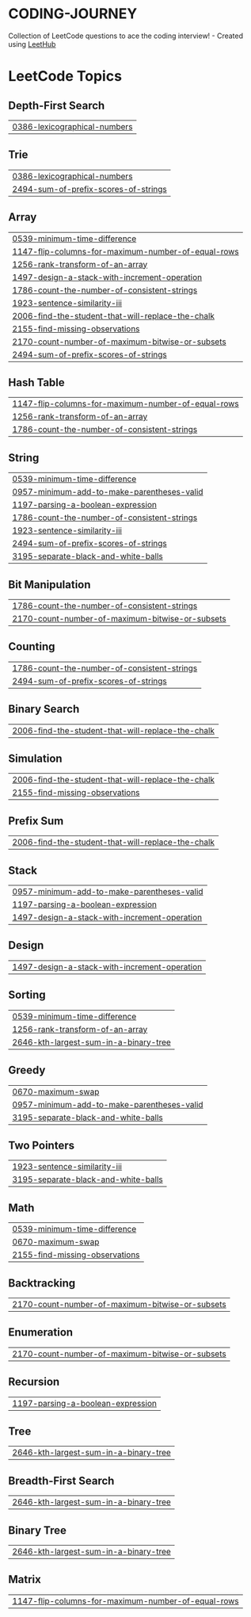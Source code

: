 # CODING-JOURNEY
Collection of LeetCode questions to ace the coding interview! - Created using [LeetHub](https://github.com/QasimWani/LeetHub)

<!---LeetCode Topics Start-->
# LeetCode Topics
## Depth-First Search
|  |
| ------- |
| [0386-lexicographical-numbers](https://github.com/AkashDangare911/CODING-JOURNEY/tree/master/0386-lexicographical-numbers) |
## Trie
|  |
| ------- |
| [0386-lexicographical-numbers](https://github.com/AkashDangare911/CODING-JOURNEY/tree/master/0386-lexicographical-numbers) |
| [2494-sum-of-prefix-scores-of-strings](https://github.com/AkashDangare911/CODING-JOURNEY/tree/master/2494-sum-of-prefix-scores-of-strings) |
## Array
|  |
| ------- |
| [0539-minimum-time-difference](https://github.com/AkashDangare911/CODING-JOURNEY/tree/master/0539-minimum-time-difference) |
| [1147-flip-columns-for-maximum-number-of-equal-rows](https://github.com/AkashDangare911/CODING-JOURNEY/tree/master/1147-flip-columns-for-maximum-number-of-equal-rows) |
| [1256-rank-transform-of-an-array](https://github.com/AkashDangare911/CODING-JOURNEY/tree/master/1256-rank-transform-of-an-array) |
| [1497-design-a-stack-with-increment-operation](https://github.com/AkashDangare911/CODING-JOURNEY/tree/master/1497-design-a-stack-with-increment-operation) |
| [1786-count-the-number-of-consistent-strings](https://github.com/AkashDangare911/CODING-JOURNEY/tree/master/1786-count-the-number-of-consistent-strings) |
| [1923-sentence-similarity-iii](https://github.com/AkashDangare911/CODING-JOURNEY/tree/master/1923-sentence-similarity-iii) |
| [2006-find-the-student-that-will-replace-the-chalk](https://github.com/AkashDangare911/CODING-JOURNEY/tree/master/2006-find-the-student-that-will-replace-the-chalk) |
| [2155-find-missing-observations](https://github.com/AkashDangare911/CODING-JOURNEY/tree/master/2155-find-missing-observations) |
| [2170-count-number-of-maximum-bitwise-or-subsets](https://github.com/AkashDangare911/CODING-JOURNEY/tree/master/2170-count-number-of-maximum-bitwise-or-subsets) |
| [2494-sum-of-prefix-scores-of-strings](https://github.com/AkashDangare911/CODING-JOURNEY/tree/master/2494-sum-of-prefix-scores-of-strings) |
## Hash Table
|  |
| ------- |
| [1147-flip-columns-for-maximum-number-of-equal-rows](https://github.com/AkashDangare911/CODING-JOURNEY/tree/master/1147-flip-columns-for-maximum-number-of-equal-rows) |
| [1256-rank-transform-of-an-array](https://github.com/AkashDangare911/CODING-JOURNEY/tree/master/1256-rank-transform-of-an-array) |
| [1786-count-the-number-of-consistent-strings](https://github.com/AkashDangare911/CODING-JOURNEY/tree/master/1786-count-the-number-of-consistent-strings) |
## String
|  |
| ------- |
| [0539-minimum-time-difference](https://github.com/AkashDangare911/CODING-JOURNEY/tree/master/0539-minimum-time-difference) |
| [0957-minimum-add-to-make-parentheses-valid](https://github.com/AkashDangare911/CODING-JOURNEY/tree/master/0957-minimum-add-to-make-parentheses-valid) |
| [1197-parsing-a-boolean-expression](https://github.com/AkashDangare911/CODING-JOURNEY/tree/master/1197-parsing-a-boolean-expression) |
| [1786-count-the-number-of-consistent-strings](https://github.com/AkashDangare911/CODING-JOURNEY/tree/master/1786-count-the-number-of-consistent-strings) |
| [1923-sentence-similarity-iii](https://github.com/AkashDangare911/CODING-JOURNEY/tree/master/1923-sentence-similarity-iii) |
| [2494-sum-of-prefix-scores-of-strings](https://github.com/AkashDangare911/CODING-JOURNEY/tree/master/2494-sum-of-prefix-scores-of-strings) |
| [3195-separate-black-and-white-balls](https://github.com/AkashDangare911/CODING-JOURNEY/tree/master/3195-separate-black-and-white-balls) |
## Bit Manipulation
|  |
| ------- |
| [1786-count-the-number-of-consistent-strings](https://github.com/AkashDangare911/CODING-JOURNEY/tree/master/1786-count-the-number-of-consistent-strings) |
| [2170-count-number-of-maximum-bitwise-or-subsets](https://github.com/AkashDangare911/CODING-JOURNEY/tree/master/2170-count-number-of-maximum-bitwise-or-subsets) |
## Counting
|  |
| ------- |
| [1786-count-the-number-of-consistent-strings](https://github.com/AkashDangare911/CODING-JOURNEY/tree/master/1786-count-the-number-of-consistent-strings) |
| [2494-sum-of-prefix-scores-of-strings](https://github.com/AkashDangare911/CODING-JOURNEY/tree/master/2494-sum-of-prefix-scores-of-strings) |
## Binary Search
|  |
| ------- |
| [2006-find-the-student-that-will-replace-the-chalk](https://github.com/AkashDangare911/CODING-JOURNEY/tree/master/2006-find-the-student-that-will-replace-the-chalk) |
## Simulation
|  |
| ------- |
| [2006-find-the-student-that-will-replace-the-chalk](https://github.com/AkashDangare911/CODING-JOURNEY/tree/master/2006-find-the-student-that-will-replace-the-chalk) |
| [2155-find-missing-observations](https://github.com/AkashDangare911/CODING-JOURNEY/tree/master/2155-find-missing-observations) |
## Prefix Sum
|  |
| ------- |
| [2006-find-the-student-that-will-replace-the-chalk](https://github.com/AkashDangare911/CODING-JOURNEY/tree/master/2006-find-the-student-that-will-replace-the-chalk) |
## Stack
|  |
| ------- |
| [0957-minimum-add-to-make-parentheses-valid](https://github.com/AkashDangare911/CODING-JOURNEY/tree/master/0957-minimum-add-to-make-parentheses-valid) |
| [1197-parsing-a-boolean-expression](https://github.com/AkashDangare911/CODING-JOURNEY/tree/master/1197-parsing-a-boolean-expression) |
| [1497-design-a-stack-with-increment-operation](https://github.com/AkashDangare911/CODING-JOURNEY/tree/master/1497-design-a-stack-with-increment-operation) |
## Design
|  |
| ------- |
| [1497-design-a-stack-with-increment-operation](https://github.com/AkashDangare911/CODING-JOURNEY/tree/master/1497-design-a-stack-with-increment-operation) |
## Sorting
|  |
| ------- |
| [0539-minimum-time-difference](https://github.com/AkashDangare911/CODING-JOURNEY/tree/master/0539-minimum-time-difference) |
| [1256-rank-transform-of-an-array](https://github.com/AkashDangare911/CODING-JOURNEY/tree/master/1256-rank-transform-of-an-array) |
| [2646-kth-largest-sum-in-a-binary-tree](https://github.com/AkashDangare911/CODING-JOURNEY/tree/master/2646-kth-largest-sum-in-a-binary-tree) |
## Greedy
|  |
| ------- |
| [0670-maximum-swap](https://github.com/AkashDangare911/CODING-JOURNEY/tree/master/0670-maximum-swap) |
| [0957-minimum-add-to-make-parentheses-valid](https://github.com/AkashDangare911/CODING-JOURNEY/tree/master/0957-minimum-add-to-make-parentheses-valid) |
| [3195-separate-black-and-white-balls](https://github.com/AkashDangare911/CODING-JOURNEY/tree/master/3195-separate-black-and-white-balls) |
## Two Pointers
|  |
| ------- |
| [1923-sentence-similarity-iii](https://github.com/AkashDangare911/CODING-JOURNEY/tree/master/1923-sentence-similarity-iii) |
| [3195-separate-black-and-white-balls](https://github.com/AkashDangare911/CODING-JOURNEY/tree/master/3195-separate-black-and-white-balls) |
## Math
|  |
| ------- |
| [0539-minimum-time-difference](https://github.com/AkashDangare911/CODING-JOURNEY/tree/master/0539-minimum-time-difference) |
| [0670-maximum-swap](https://github.com/AkashDangare911/CODING-JOURNEY/tree/master/0670-maximum-swap) |
| [2155-find-missing-observations](https://github.com/AkashDangare911/CODING-JOURNEY/tree/master/2155-find-missing-observations) |
## Backtracking
|  |
| ------- |
| [2170-count-number-of-maximum-bitwise-or-subsets](https://github.com/AkashDangare911/CODING-JOURNEY/tree/master/2170-count-number-of-maximum-bitwise-or-subsets) |
## Enumeration
|  |
| ------- |
| [2170-count-number-of-maximum-bitwise-or-subsets](https://github.com/AkashDangare911/CODING-JOURNEY/tree/master/2170-count-number-of-maximum-bitwise-or-subsets) |
## Recursion
|  |
| ------- |
| [1197-parsing-a-boolean-expression](https://github.com/AkashDangare911/CODING-JOURNEY/tree/master/1197-parsing-a-boolean-expression) |
## Tree
|  |
| ------- |
| [2646-kth-largest-sum-in-a-binary-tree](https://github.com/AkashDangare911/CODING-JOURNEY/tree/master/2646-kth-largest-sum-in-a-binary-tree) |
## Breadth-First Search
|  |
| ------- |
| [2646-kth-largest-sum-in-a-binary-tree](https://github.com/AkashDangare911/CODING-JOURNEY/tree/master/2646-kth-largest-sum-in-a-binary-tree) |
## Binary Tree
|  |
| ------- |
| [2646-kth-largest-sum-in-a-binary-tree](https://github.com/AkashDangare911/CODING-JOURNEY/tree/master/2646-kth-largest-sum-in-a-binary-tree) |
## Matrix
|  |
| ------- |
| [1147-flip-columns-for-maximum-number-of-equal-rows](https://github.com/AkashDangare911/CODING-JOURNEY/tree/master/1147-flip-columns-for-maximum-number-of-equal-rows) |
<!---LeetCode Topics End-->